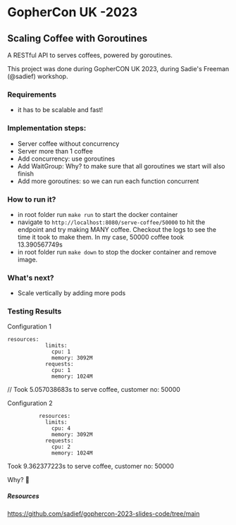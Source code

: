 # GopherCon UK -2023

## Scaling Coffee with Goroutines

A RESTful API to serves coffees, powered by goroutines.

This project was done during GopherCON UK 2023, during Sadie's Freeman (@sadief) workshop.

### Requirements

- it has to be scalable and fast!

### Implementation steps:

- Server coffee without concurrency
- Server more than 1 coffee
- Add concurrency: use goroutines
- Add WaitGroup:
  Why? to make sure that all goroutines we start will also finish
- Add more goroutines: so we can run each function concurrent

### How to run it?

- in root folder run `make run` to start the docker container
- navigate to `http://localhost:8080/serve-coffee/50000` to hit the endpoint and try making MANY coffee. Checkout the logs to see the time it took to make them. In my case, 50000 coffee took 13.390567749s
- in root folder run `make down` to stop the docker container and remove image.

### What's next?

- Scale vertically by adding more pods

### Testing Results

Configuration 1

```
resources:
            limits:
              cpu: 1
              memory: 3092M
            requests:
              cpu: 1
              memory: 1024M
```

// Took 5.057038683s to serve coffee, customer no: 50000

Configuration 2

```
          resources:
            limits:
              cpu: 4
              memory: 3092M
            requests:
              cpu: 2
              memory: 1024M
```

Took 9.362377223s to serve coffee, customer no: 50000

Why? 🤔

##### Resources

https://github.com/sadief/gophercon-2023-slides-code/tree/main
